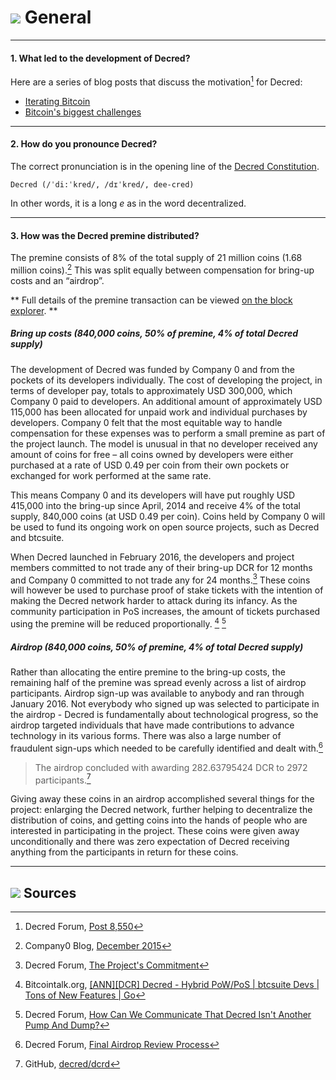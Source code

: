 # <img class="dcr-icon" src="/img/dcr-icons/Meta.svg" /> General

---

#### 1. What led to the development of Decred? 

Here are a series of blog posts that discuss the motivation[^8550] for Decred:

* [Iterating Bitcoin](https://blog.companyzero.com/2015/12/iterating-bitcoin/)
* [Bitcoin's biggest challenges](https://blog.companyzero.com/2015/11/bitcoins-biggest-challenges/)

---

#### 2. How do you pronounce Decred? 

The correct pronunciation is in the opening line of the [Decred Constitution](/getting-started/constitution.md).

```no-highlight
Decred (/ˈdi:ˈkred/, /dɪˈkred/, dee-cred)
```

In other words, it is a long _e_ as in the word decentralized.

---

#### 3. How was the Decred premine distributed? 

The premine consists of 8% of the total supply of 21 million coins (1.68 million coins).[^1] This was split equally between compensation for bring-up costs and an “airdrop”.

** Full details of the premine transaction can be viewed [on the block explorer](https://explorer.dcrdata.org/tx/5e29cdb355b3fc7e76c98a9983cd44324b3efdd7815c866e33f6c72292cb8be6). **

##### Bring up costs (840,000 coins, 50% of premine, 4% of total Decred supply)

The development of Decred was funded by Company 0 and from the pockets of its developers individually. The cost of developing the project, in terms of developer pay, totals to approximately USD 300,000, which Company 0 paid to developers. An additional amount of approximately USD 115,000 has been allocated for unpaid work and individual purchases by developers. Company 0 felt that the most equitable way to handle compensation for these expenses was to perform a small premine as part of the project launch. The model is unusual in that no developer received any amount of coins for free – all coins owned by developers were either purchased at a rate of USD 0.49 per coin from their own pockets or exchanged for work performed at the same rate.

This means Company 0 and its developers will have put roughly USD 415,000 into the bring-up since April, 2014 and receive 4% of the total supply, 840,000 coins (at USD 0.49 per coin). Coins held by Company 0 will be used to fund its ongoing work on open source projects, such as Decred and btcsuite.

When Decred launched in February 2016, the developers and project members committed to not trade any of their bring-up DCR for 12 months and Company 0 committed to not trade any for 24 months.[^4] These coins will however be used to purchase proof of stake tickets with the intention of making the Decred network harder to attack during its infancy. As the community participation in PoS increases, the amount of tickets purchased using the premine will be reduced proportionally. [^5] [^6]


##### Airdrop (840,000 coins, 50% of premine, 4% of total Decred supply)

Rather than allocating the entire premine to the bring-up costs, the remaining half of the premine was spread evenly across a list of airdrop participants. Airdrop sign-up was available to anybody and ran through January 2016. Not everybody who signed up was selected to participate in the airdrop - Decred is fundamentally about technological progress, so the airdrop targeted individuals that have made contributions to advance technology in its various forms. There was also a large number of fraudulent sign-ups which needed to be carefully identified and dealt with.[^3] 

> The airdrop concluded with awarding 282.63795424 DCR to 2972 participants.[^2]

Giving away these coins in an airdrop accomplished several things for the project: enlarging the Decred network, further helping to decentralize the distribution of coins, and getting coins into the hands of people who are interested in participating in the project. These coins were given away unconditionally and there was zero expectation of Decred receiving anything from the participants in return for these coins.



---

## <img class="dcr-icon" src="/img/dcr-icons/Sources.svg" /> Sources 

[^8550]: Decred Forum, [Post 8,550](https://forum.decred.org/threads/567/#post-8550)
[^1]: Company0 Blog, [December 2015](https://blog.companyzero.com/2015/12/decred-rethink-digital-currency/)
[^4]: Decred Forum, [The Project's Commitment](https://forum.decred.org/threads/the-projects-commitment.730/)
[^5]: Bitcointalk.org, [[ANN][DCR] Decred - Hybrid PoW/PoS | btcsuite Devs | Tons of New Features | Go](https://bitcointalk.org/index.php?topic=1290358.msg13412287#msg13412287)
[^6]: Decred Forum, [How Can We Communicate That Decred Isn't Another Pump And Dump?](https://forum.decred.org/threads/how-can-we-communicate-that-decred-isnt-another-pump-and-dump.96/page-2#post-2220)
[^3]: Decred Forum, [Final Airdrop Review Process](https://forum.decred.org/threads/final-airdrop-review-process.534/)
[^2]: GitHub, [decred/dcrd](https://github.com/decred/dcrd/blob/216aa759fa64e5a13ca8a4608e6c80a0f87eff85/chaincfg/premine.go)
